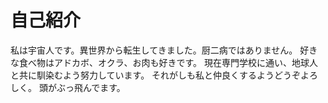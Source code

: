 # 自己紹介
私は宇宙人です。異世界から転生してきました。厨二病ではありません。
好きな食べ物はアドカボ、オクラ、お肉も好きです。
現在専門学校に通い、地球人と共に馴染むよう努力しています。
それがしも私と仲良くするようどうぞよろしく。
頭がぶっ飛んでます。